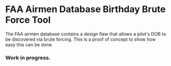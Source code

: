 # FAA Airmen Database Birthday Brute Force Tool
The FAA airmen database contains a design flaw that allows a pilot's DOB to be discovered via brute forcing. This is a proof of concept to show how easy this can be done.

### Work in progress.

